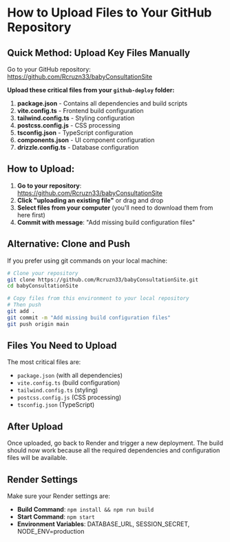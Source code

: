 # How to Upload Files to Your GitHub Repository

## Quick Method: Upload Key Files Manually

Go to your GitHub repository: https://github.com/Rcruzn33/babyConsultationSite

**Upload these critical files from your `github-deploy` folder:**

1. **package.json** - Contains all dependencies and build scripts
2. **vite.config.ts** - Frontend build configuration
3. **tailwind.config.ts** - Styling configuration
4. **postcss.config.js** - CSS processing
5. **tsconfig.json** - TypeScript configuration
6. **components.json** - UI component configuration
7. **drizzle.config.ts** - Database configuration

## How to Upload:

1. **Go to your repository**: https://github.com/Rcruzn33/babyConsultationSite
2. **Click "uploading an existing file"** or drag and drop
3. **Select files from your computer** (you'll need to download them from here first)
4. **Commit with message**: "Add missing build configuration files"

## Alternative: Clone and Push

If you prefer using git commands on your local machine:

```bash
# Clone your repository
git clone https://github.com/Rcruzn33/babyConsultationSite.git
cd babyConsultationSite

# Copy files from this environment to your local repository
# Then push
git add .
git commit -m "Add missing build configuration files"
git push origin main
```

## Files You Need to Upload

The most critical files are:
- `package.json` (with all dependencies)
- `vite.config.ts` (build configuration)
- `tailwind.config.ts` (styling)
- `postcss.config.js` (CSS processing)
- `tsconfig.json` (TypeScript)

## After Upload

Once uploaded, go back to Render and trigger a new deployment. The build should now work because all the required dependencies and configuration files will be available.

## Render Settings

Make sure your Render settings are:
- **Build Command**: `npm install && npm run build`
- **Start Command**: `npm start`
- **Environment Variables**: DATABASE_URL, SESSION_SECRET, NODE_ENV=production